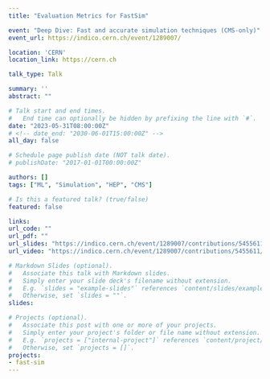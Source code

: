 ```yaml
---
title: "Evaluation Metrics for FastSim"

event: "Deep Dive: Fast and accurate simulation techniques (CMS-only)"
event_url: https://indico.cern.ch/event/1289007/

location: 'CERN'
location_link: https://cern.ch

talk_type: Talk

summary: ''
abstract: ""

# Talk start and end times.
#   End time can optionally be hidden by prefixing the line with `#`.
date: "2023-05-31T08:00:00Z"
# <!-- date_end: "2030-06-01T15:00:00Z" -->
all_day: false

# Schedule page publish date (NOT talk date).
# publishDate: "2017-01-01T00:00:00Z"

authors: []
tags: ["ML", "Simulation", "HEP", "CMS"]

# Is this a featured talk? (true/false)
featured: false

links:
url_code: ""
url_pdf: ""
url_slides: "https://indico.cern.ch/event/1289007/contributions/5455611/attachments/2690693/4669775/26_07_23_DeepDiveFastSim.pdf"
url_video: "https://indico.cern.ch/event/1289007/contributions/5455611/attachments/2690693/4670801/GMT20230726-122118_Recording_1920x1120.mp4"

# Markdown Slides (optional).
#   Associate this talk with Markdown slides.
#   Simply enter your slide deck's filename without extension.
#   E.g. `slides = "example-slides"` references `content/slides/example-slides.md`.
#   Otherwise, set `slides = ""`.
slides:

# Projects (optional).
#   Associate this post with one or more of your projects.
#   Simply enter your project's folder or file name without extension.
#   E.g. `projects = ["internal-project"]` references `content/project/deep-learning/index.md`.
#   Otherwise, set `projects = []`.
projects:
- fast-sim
---
```

